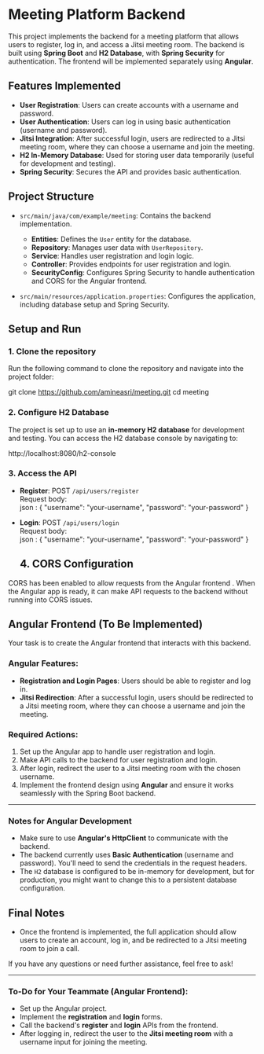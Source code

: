 # Meeting Platform Backend

This project implements the backend for a meeting platform that allows users to register, log in, and access a Jitsi meeting room. The backend is built using **Spring Boot** and **H2 Database**, with **Spring Security** for authentication. The frontend will be implemented separately using **Angular**.

## Features Implemented

- **User Registration**: Users can create accounts with a username and password.
- **User Authentication**: Users can log in using basic authentication (username and password).
- **Jitsi Integration**: After successful login, users are redirected to a Jitsi meeting room, where they can choose a username and join the meeting.
- **H2 In-Memory Database**: Used for storing user data temporarily (useful for development and testing).
- **Spring Security**: Secures the API and provides basic authentication.

## Project Structure

- `src/main/java/com/example/meeting`: Contains the backend implementation.
    - **Entities**: Defines the `User` entity for the database.
    - **Repository**: Manages user data with `UserRepository`.
    - **Service**: Handles user registration and login logic.
    - **Controller**: Provides endpoints for user registration and login.
    - **SecurityConfig**: Configures Spring Security to handle authentication and CORS for the Angular frontend.

- `src/main/resources/application.properties`: Configures the application, including database setup and Spring Security.

## Setup and Run

### 1. Clone the repository

Run the following command to clone the repository and navigate into the project folder:

git clone https://github.com/amineasri/meeting.git cd meeting 


### 2. Configure H2 Database

The project is set up to use an **in-memory H2 database** for development and testing. You can access the H2 database console by navigating to:

http://localhost:8080/h2-console

### 3. Access the API

- **Register**: POST `/api/users/register`  
  Request body:  
  json :
  {
    "username": "your-username",
    "password": "your-password"
  }
- **Login**: POST `/api/users/login`  
  Request body:  
  json :
  {
    "username": "your-username",
    "password": "your-password"
  }


  ## 4. CORS Configuration

CORS has been enabled to allow requests from the Angular frontend . When the Angular app is ready, it can make API requests to the backend without running into CORS issues.

## Angular Frontend (To Be Implemented)

Your task is to create the Angular frontend that interacts with this backend.

### Angular Features:

- **Registration and Login Pages**: Users should be able to register and log in.
- **Jitsi Redirection**: After a successful login, users should be redirected to a Jitsi meeting room, where they can choose a username and join the meeting.

### Required Actions:

1. Set up the Angular app to handle user registration and login.
2. Make API calls to the backend for user registration and login.
3. After login, redirect the user to a Jitsi meeting room with the chosen username.
4. Implement the frontend design using **Angular** and ensure it works seamlessly with the Spring Boot backend.

---

### Notes for Angular Development

- Make sure to use **Angular's HttpClient** to communicate with the backend.
- The backend currently uses **Basic Authentication** (username and password). You'll need to send the credentials in the request headers.
- The `H2` database is configured to be in-memory for development, but for production, you might want to change this to a persistent database configuration.

## Final Notes

- Once the frontend is implemented, the full application should allow users to create an account, log in, and be redirected to a Jitsi meeting room to join a call.

If you have any questions or need further assistance, feel free to ask!

---

### To-Do for Your Teammate (Angular Frontend):

- Set up the Angular project.
- Implement the **registration** and **login** forms.
- Call the backend's **register** and **login** APIs from the frontend.
- After logging in, redirect the user to the **Jitsi meeting room** with a username input for joining the meeting.
